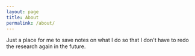 ```yaml
---
layout: page
title: About
permalink: /about/
---
```


Just a place for me to save notes on what I do so that I don't have to redo the research again in the future.

